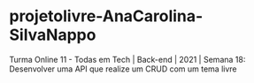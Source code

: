 # projetolivre-AnaCarolina-SilvaNappo
Turma Online 11 - Todas em Tech | Back-end | 2021 | Semana 18: Desenvolver uma API que realize um CRUD com um tema livre
